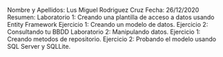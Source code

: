 Nombre y Apellidos: Lus Miguel Rodriguez Cruz
Fecha: 26/12/2020
Resumen:  Laboratorio 1: Creando una plantilla de acceso a datos usando Entity Framework
          Ejercicio 1: Creando un modelo de datos.
          Ejercicio 2: Consultando tu BBDD
          Laboratorio 2: Manipulando datos.
          Ejercicio 1: Creando metodos de repositorio.
          Ejercicio 2: Probando el modelo usando SQL Server y SQLLite.
